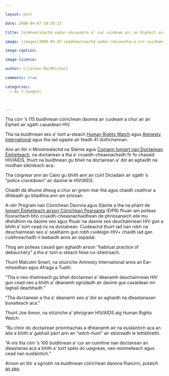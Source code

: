 ```yaml
---

layout: post

date: 2008-04-07 19:55:23

title: Coimhearsnachd eadar-nàiseanta a’ cur cuideam air an Èipheit air sgàth casaidean HIV/AIDS

image: /images/2008-04-07-coimhearsnachd-eadar-naiseanta-a-cur-cuideam-air-an-eipheit-air-sgsth-s-casaidean-hiv-aids.jpg

image-caption:

image-licence:

author: Crìstean MacMhìcheil

comments: true

categories:
  - An t-Saoghal
  


---
```


Tha còrr &#8217;s 115 buidhnean còirichean daonna air cuideam a chur air an Èipheit air sgàth casaidean HIV.

<!--more-->

Tha na buidhnean seo a&#8217; toirt a-steach [Human Rights Watch][1] agus [Amnesty International][2] agus tha iad sgapte air feadh 41 dùthchannan.

Ann an litir ri Ministrealachd na Slàinte agus [Comann Iomairt nan Doctairean Èipheiteach][3], na doctairean a tha a&#8217; cruaidh-cheasnachadh fìr fo chasaid HIV/AIDS, thuirt na buidhnean gu bheil na doctairean a&#8217; dol an aghaidh na modhan slàinteach aca.

Tha còignear ann an Cairo gu bhith ann an cùirt Diciadain air sgàth &#8217;s &#8220;police crackdown&#8221; air daoine le HIV/AIDS.

Chaidh dà dhuine dheug a chur an greim mar thà agus chaidh ceathrar a dhìteadh gu bliadhna ann am prìosan.

A-rèir Prògram nan Còirichean Daonna agus Slàinte a tha na phàirt de [Iomairt Èipheiteach airson Còirichean Pearsanta][4] (EIPR) fhuair am poileas fiosrachach bho cruaidh-cheasnachaidhean de phrìosanaich eile mu dheidhinn na daoine seo agus fhuair na daoine seo deuchainnean HIV gun a bhith a&#8217; toirt cead ris na doctairean. Cuideachd thuirt iad nan robh na deuchainnean seo a&#8217; sealltainn gun robh cuideigin HIV+ chaidh iad gan cuibhreachadh ri leabaidh anns an ospadal.

Thog am poileas casaid gan aghaidh airson &#8220;habitual practice of debauchery&#8221; a tha a&#8217; toirt a-steach feise co-sheòrsach.

Thuirt Malcolm Smart, na stiùiriche Amnesty International anns an Ear-mheadhan agus Afraga a Tuath:

&#8220;Tha e neo-thaitneach gu bheil doctairean a&#8217; dèanamh deuchainnean HIV gun cead neo a bhith a&#8217; dèanamh sgrùdadh air daoine gus casaidean mì-laghail dearbhadh.&#8221;

&#8220;Tha doctairean a tha a&#8217; dèanamh seo a&#8217; dol an aghaidh na dleastanasan bunaiteach aca.&#8221;

Thuirt Joe Amon, na stiùiriche a&#8217; phrògram HIV/AIDS aig Human Rights Watch:

&#8220;Bu chòir do doctairean prìomhachas a dhèanamh air na euslàintich aca an àite a bhith a&#8217; gabhail pàirt ann an &#8220;witch-hunt&#8221; air stiùireadh le lethbhreith.

&#8220;A-nis tha còrr &#8217;s 100 buidhnean a&#8217; cur an cuimhne nan doctairean an dleastanas aca a bhith a&#8217; toirt spèis do uaigneas, neo-eisimeileach agus cead nan euslàintich.&#8221;

Airson an litir a sgrìobh na buidhnean còirichean daonna fhaicinn, putaich [an seo][5].

 [1]: http://www.hrw.org/ "Làrach-lìn Human Rights Watch"
 [2]: http://www.amnesty.org/ "Làrach-lìn Amnesty International"
 [3]: http://www.ems.org.eg/ "Làrach-lìn Comann Iomairt nan Doctairean Èipheiteach"
 [4]: http://www.eipr.org/en/ "Làrach-lìn an EIPR"
 [5]: http://hrw.org/english/docs/2008/04/07/egypt18439.htm "Làrach-lìn Human Rights Watch"
